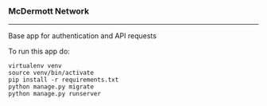 ### McDermott Network

---

Base app for authentication and API requests

To run this app do:

```
virtualenv venv
source venv/bin/activate
pip install -r requirements.txt
python manage.py migrate
python manage.py runserver
```
